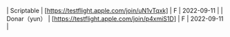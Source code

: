 | Scriptable | [https://testflight.apple.com/join/uN1vTqxk] | F | 2022-09-11 |
| Donar（yun） | [https://testflight.apple.com/join/p4xmiS1D] | F | 2022-09-11 |
